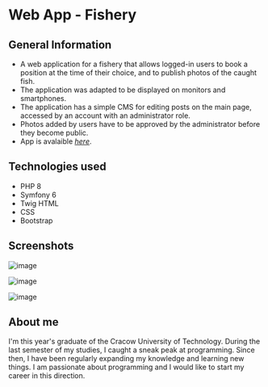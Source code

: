 # Web App - Fishery


## General Information
- A web application for a fishery that allows logged-in users to book a position at the time of their choice, and to publish photos of the caught fish.
- The application was adapted to be displayed on monitors and smartphones.
- The application has a simple CMS for editing posts on the main page, accessed by an account with an administrator role.
- Photos added by users have to be approved by the administrator before they become public.
- App is avalaible [_here_](https://sylwester-cebula.pl).

## Technologies used
- PHP 8
- Symfony 6
- Twig HTML
- CSS
- Bootstrap

## Screenshots
![image](https://user-images.githubusercontent.com/100083050/162738905-09da8563-f774-49ff-aa6e-0a55ea4db7a3.png)

![image](https://user-images.githubusercontent.com/100083050/162739422-bc6049cf-b5a9-492d-a334-5e477c0aa488.png)

![image](https://user-images.githubusercontent.com/100083050/162739565-3bd74270-1e4d-4c37-af70-22bc3b91145f.png)



## About me
I'm this year's graduate of the Cracow University of Technology. During the last semester of my studies, I caught a sneak peak at programming. Since then, I have been regularly expanding my knowledge and learning new things. I am passionate about programming and I would like to start my career in this direction.


